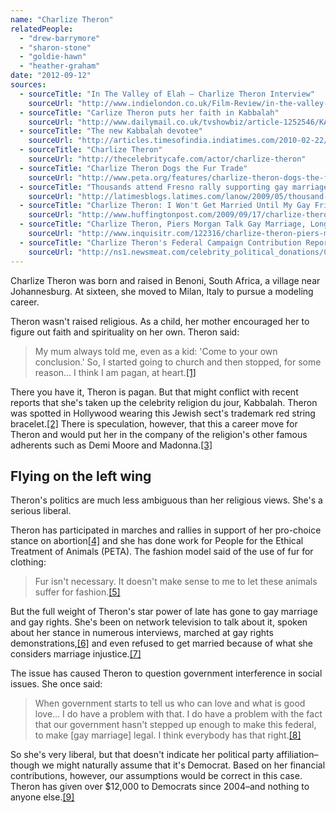 ```yaml
---
name: "Charlize Theron"
relatedPeople:
  - "drew-barrymore"
  - "sharon-stone"
  - "goldie-hawn"
  - "heather-graham"
date: "2012-09-12"
sources:
  - sourceTitle: "In The Valley of Elah – Charlize Theron Interview"
    sourceUrl: "http://www.indielondon.co.uk/Film-Review/in-the-valley-of-elah-charlize-theron-interview"
  - sourceTitle: "Carlize Theron puts her faith in Kabbalah"
    sourceUrl: "http://www.dailymail.co.uk/tvshowbiz/article-1252546/KATIE-NICHOLL-Charlize-puts-faith-Kabbalah.html"
  - sourceTitle: "The new Kabbalah devotee"
    sourceUrl: "http://articles.timesofindia.indiatimes.com/2010-02-22/news-interviews/28116759_1_devotee-charlize-theron-new-religion"
  - sourceTitle: "Charlize Theron"
    sourceUrl: "http://thecelebritycafe.com/actor/charlize-theron"
  - sourceTitle: "Charlize Theron Dogs the Fur Trade"
    sourceUrl: "http://www.peta.org/features/charlize-theron-dogs-the-fur-trade.aspx"
  - sourceTitle: "Thousands attend Fresno rally supporting gay marriage"
    sourceUrl: "http://latimesblogs.latimes.com/lanow/2009/05/thousand-attend-fresno-rally-supporting-of-gay-marriage.html"
  - sourceTitle: "Charlize Theron: I Won't Get Married Until My Gay Friends Can"
    sourceUrl: "http://www.huffingtonpost.com/2009/09/17/charlize-theron-i-wont-ge_n_290073.html"
  - sourceTitle: "Charlize Theron, Piers Morgan Talk Gay Marriage, Long-Term Relationships"
    sourceUrl: "http://www.inquisitr.com/122316/charlize-theron-piers-morgan-gay-marriage/"
  - sourceTitle: "Charlize Theron's Federal Campaign Contribution Report"
    sourceUrl: "http://ns1.newsmeat.com/celebrity_political_donations/Charlize_Theron.php"
---
```


Charlize Theron was born and raised in Benoni, South Africa, a village near Johannesburg. At sixteen, she moved to Milan, Italy to pursue a modeling career.

Theron wasn't raised religious. As a child, her mother encouraged her to figure out faith and spirituality on her own. Theron said:

>My mum always told me, even as a kid: 'Come to your own conclusion.' So, I started going to church and then stopped, for some reason… I think I am pagan, at heart.<a class="source-citation" href="http://www.indielondon.co.uk/Film-Review/in-the-valley-of-elah-charlize-theron-interview" title="In The Valley of Elah – Charlize Theron Interview">[1]</a>

There you have it, Theron is pagan. But that might conflict with recent reports that she's taken up the celebrity religion du jour, Kabbalah. Theron was spotted in Hollywood wearing this Jewish sect's trademark red string bracelet.<a class="source-citation" href="http://www.dailymail.co.uk/tvshowbiz/article-1252546/KATIE-NICHOLL-Charlize-puts-faith-Kabbalah.html" title="Carlize Theron puts her faith in Kabbalah">[2]</a> There is speculation, however, that this a career move for Theron and would put her in the company of the religion's other famous adherents such as Demi Moore and Madonna.<a class="source-citation" href="http://articles.timesofindia.indiatimes.com/2010-02-22/news-interviews/28116759_1_devotee-charlize-theron-new-religion" title="The new Kabbalah devotee">[3]</a>

## Flying on the left wing

Theron's politics are much less ambiguous than her religious views. She's a serious liberal.

Theron has participated in marches and rallies in support of her pro-choice stance on abortion<a class="source-citation" href="http://thecelebritycafe.com/actor/charlize-theron" title="Charlize Theron">[4]</a> and she has done work for People for the Ethical Treatment of Animals (PETA). The fashion model said of the use of fur for clothing:

>Fur isn't necessary. It doesn't make sense to me to let these animals suffer for fashion.<a class="source-citation" href="http://www.peta.org/features/charlize-theron-dogs-the-fur-trade.aspx" title="Charlize Theron Dogs the Fur Trade">[5]</a>

But the full weight of Theron's star power of late has gone to gay marriage and gay rights. She's been on network television to talk about it, spoken about her stance in numerous interviews, marched at gay rights demonstrations,<a class="source-citation" href="http://latimesblogs.latimes.com/lanow/2009/05/thousand-attend-fresno-rally-supporting-of-gay-marriage.html" title="Thousands attend Fresno rally supporting gay marriage">[6]</a> and even refused to get married because of what she considers marriage injustice.<a class="source-citation" href="http://www.huffingtonpost.com/2009/09/17/charlize-theron-i-wont-ge_n_290073.html" title="Charlize Theron: I Won&apos;t Get Married Until My Gay Friends Can">[7]</a>

The issue has caused Theron to question government interference in social issues. She once said:

>When government starts to tell us who can love and what is good love… I do have a problem with that. I do have a problem with the fact that our government hasn't stepped up enough to make this federal, to make [gay marriage] legal. I think everybody has that right.<a class="source-citation" href="http://www.inquisitr.com/122316/charlize-theron-piers-morgan-gay-marriage/" title="Charlize Theron, Piers Morgan Talk Gay Marriage, Long-Term Relationships">[8]</a>

So she's very liberal, but that doesn't indicate her political party affiliation–though we might naturally assume that it's Democrat. Based on her financial contributions, however, our assumptions would be correct in this case. Theron has given over $12,000 to Democrats since 2004–and nothing to anyone else.<a class="source-citation" href="http://ns1.newsmeat.com/celebrity_political_donations/Charlize_Theron.php" title="Charlize Theron&apos;s Federal Campaign Contribution Report">[9]</a>